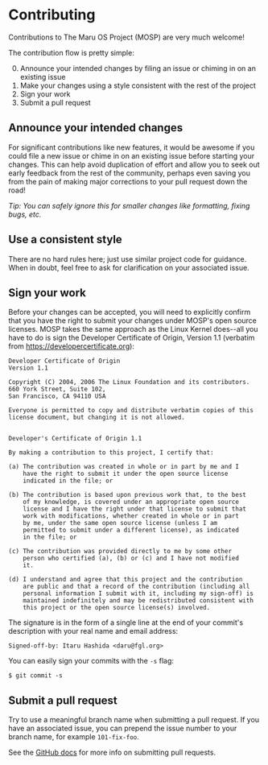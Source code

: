 # Contributing

Contributions to The Maru OS Project (MOSP) are very much welcome!

The contribution flow is pretty simple:

0. Announce your intended changes by filing an issue or chiming in on an existing issue
1. Make your changes using a style consistent with the rest of the project
2. Sign your work
3. Submit a pull request

## Announce your intended changes

For significant contributions like new features, it would be awesome if you
could file a new issue or chime in on an existing issue before starting your
changes. This can help avoid duplication of effort and allow you to seek out
early feedback from the rest of the community, perhaps even saving you from the
pain of making major corrections to your pull request down the road!

*Tip: You can safely ignore this for smaller changes like formatting, fixing
bugs, etc.*

## Use a consistent style

There are no hard rules here; just use similar project code for guidance. When
in doubt, feel free to ask for clarification on your associated issue.

## Sign your work

Before your changes can be accepted, you will need to explicitly confirm that
you have the right to submit your changes under MOSP's open source licenses.
MOSP takes the same approach as the Linux Kernel does--all you have to do is
sign the Developer Certificate of Origin, Version 1.1 (verbatim from
https://developercertificate.org):

```
Developer Certificate of Origin
Version 1.1

Copyright (C) 2004, 2006 The Linux Foundation and its contributors.
660 York Street, Suite 102,
San Francisco, CA 94110 USA

Everyone is permitted to copy and distribute verbatim copies of this
license document, but changing it is not allowed.


Developer's Certificate of Origin 1.1

By making a contribution to this project, I certify that:

(a) The contribution was created in whole or in part by me and I
    have the right to submit it under the open source license
    indicated in the file; or

(b) The contribution is based upon previous work that, to the best
    of my knowledge, is covered under an appropriate open source
    license and I have the right under that license to submit that
    work with modifications, whether created in whole or in part
    by me, under the same open source license (unless I am
    permitted to submit under a different license), as indicated
    in the file; or

(c) The contribution was provided directly to me by some other
    person who certified (a), (b) or (c) and I have not modified
    it.

(d) I understand and agree that this project and the contribution
    are public and that a record of the contribution (including all
    personal information I submit with it, including my sign-off) is
    maintained indefinitely and may be redistributed consistent with
    this project or the open source license(s) involved.
```

The signature is in the form of a single line at the end of your commit's
description with your real name and email address:

    Signed-off-by: Itaru Hashida <daru@fgl.org>

You can easily sign your commits with the `-s` flag:

    $ git commit -s

## Submit a pull request

Try to use a meaningful branch name when submitting a pull request. If you have
an associated issue, you can prepend the issue number to your branch name, for
example `101-fix-foo`.

See the [GitHub docs](https://help.github.com/articles/using-pull-requests/) for
more info on submitting pull requests.

